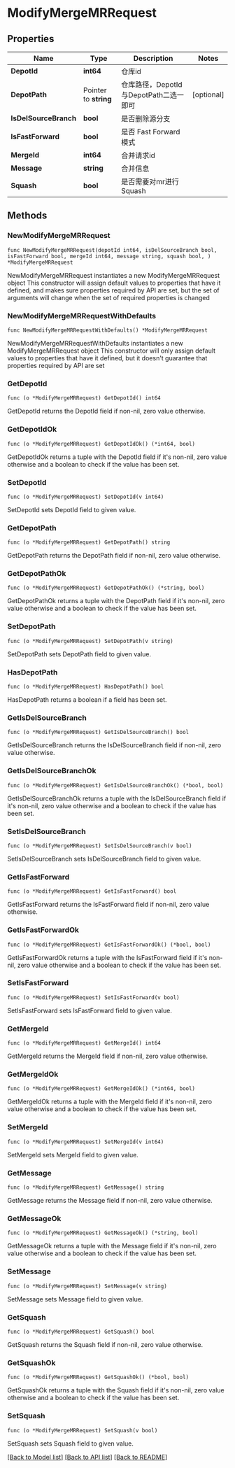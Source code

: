 # ModifyMergeMRRequest

## Properties

Name | Type | Description | Notes
------------ | ------------- | ------------- | -------------
**DepotId** | **int64** | 仓库id | 
**DepotPath** | Pointer to **string** | 仓库路径，DepotId与DepotPath二选一即可 | [optional] 
**IsDelSourceBranch** | **bool** | 是否删除源分支 | 
**IsFastForward** | **bool** | 是否 Fast Forward 模式 | 
**MergeId** | **int64** | 合并请求id | 
**Message** | **string** | 合并信息 | 
**Squash** | **bool** | 是否需要对mr进行 Squash | 

## Methods

### NewModifyMergeMRRequest

`func NewModifyMergeMRRequest(depotId int64, isDelSourceBranch bool, isFastForward bool, mergeId int64, message string, squash bool, ) *ModifyMergeMRRequest`

NewModifyMergeMRRequest instantiates a new ModifyMergeMRRequest object
This constructor will assign default values to properties that have it defined,
and makes sure properties required by API are set, but the set of arguments
will change when the set of required properties is changed

### NewModifyMergeMRRequestWithDefaults

`func NewModifyMergeMRRequestWithDefaults() *ModifyMergeMRRequest`

NewModifyMergeMRRequestWithDefaults instantiates a new ModifyMergeMRRequest object
This constructor will only assign default values to properties that have it defined,
but it doesn't guarantee that properties required by API are set

### GetDepotId

`func (o *ModifyMergeMRRequest) GetDepotId() int64`

GetDepotId returns the DepotId field if non-nil, zero value otherwise.

### GetDepotIdOk

`func (o *ModifyMergeMRRequest) GetDepotIdOk() (*int64, bool)`

GetDepotIdOk returns a tuple with the DepotId field if it's non-nil, zero value otherwise
and a boolean to check if the value has been set.

### SetDepotId

`func (o *ModifyMergeMRRequest) SetDepotId(v int64)`

SetDepotId sets DepotId field to given value.


### GetDepotPath

`func (o *ModifyMergeMRRequest) GetDepotPath() string`

GetDepotPath returns the DepotPath field if non-nil, zero value otherwise.

### GetDepotPathOk

`func (o *ModifyMergeMRRequest) GetDepotPathOk() (*string, bool)`

GetDepotPathOk returns a tuple with the DepotPath field if it's non-nil, zero value otherwise
and a boolean to check if the value has been set.

### SetDepotPath

`func (o *ModifyMergeMRRequest) SetDepotPath(v string)`

SetDepotPath sets DepotPath field to given value.

### HasDepotPath

`func (o *ModifyMergeMRRequest) HasDepotPath() bool`

HasDepotPath returns a boolean if a field has been set.

### GetIsDelSourceBranch

`func (o *ModifyMergeMRRequest) GetIsDelSourceBranch() bool`

GetIsDelSourceBranch returns the IsDelSourceBranch field if non-nil, zero value otherwise.

### GetIsDelSourceBranchOk

`func (o *ModifyMergeMRRequest) GetIsDelSourceBranchOk() (*bool, bool)`

GetIsDelSourceBranchOk returns a tuple with the IsDelSourceBranch field if it's non-nil, zero value otherwise
and a boolean to check if the value has been set.

### SetIsDelSourceBranch

`func (o *ModifyMergeMRRequest) SetIsDelSourceBranch(v bool)`

SetIsDelSourceBranch sets IsDelSourceBranch field to given value.


### GetIsFastForward

`func (o *ModifyMergeMRRequest) GetIsFastForward() bool`

GetIsFastForward returns the IsFastForward field if non-nil, zero value otherwise.

### GetIsFastForwardOk

`func (o *ModifyMergeMRRequest) GetIsFastForwardOk() (*bool, bool)`

GetIsFastForwardOk returns a tuple with the IsFastForward field if it's non-nil, zero value otherwise
and a boolean to check if the value has been set.

### SetIsFastForward

`func (o *ModifyMergeMRRequest) SetIsFastForward(v bool)`

SetIsFastForward sets IsFastForward field to given value.


### GetMergeId

`func (o *ModifyMergeMRRequest) GetMergeId() int64`

GetMergeId returns the MergeId field if non-nil, zero value otherwise.

### GetMergeIdOk

`func (o *ModifyMergeMRRequest) GetMergeIdOk() (*int64, bool)`

GetMergeIdOk returns a tuple with the MergeId field if it's non-nil, zero value otherwise
and a boolean to check if the value has been set.

### SetMergeId

`func (o *ModifyMergeMRRequest) SetMergeId(v int64)`

SetMergeId sets MergeId field to given value.


### GetMessage

`func (o *ModifyMergeMRRequest) GetMessage() string`

GetMessage returns the Message field if non-nil, zero value otherwise.

### GetMessageOk

`func (o *ModifyMergeMRRequest) GetMessageOk() (*string, bool)`

GetMessageOk returns a tuple with the Message field if it's non-nil, zero value otherwise
and a boolean to check if the value has been set.

### SetMessage

`func (o *ModifyMergeMRRequest) SetMessage(v string)`

SetMessage sets Message field to given value.


### GetSquash

`func (o *ModifyMergeMRRequest) GetSquash() bool`

GetSquash returns the Squash field if non-nil, zero value otherwise.

### GetSquashOk

`func (o *ModifyMergeMRRequest) GetSquashOk() (*bool, bool)`

GetSquashOk returns a tuple with the Squash field if it's non-nil, zero value otherwise
and a boolean to check if the value has been set.

### SetSquash

`func (o *ModifyMergeMRRequest) SetSquash(v bool)`

SetSquash sets Squash field to given value.



[[Back to Model list]](../README.md#documentation-for-models) [[Back to API list]](../README.md#documentation-for-api-endpoints) [[Back to README]](../README.md)


